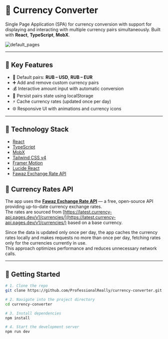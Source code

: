 # 💱 Currency Converter

Single Page Application (SPA) for currency conversion with support for displaying and interacting with multiple currency
pairs simultaneously. Built with **React**, **TypeScript**, **MobX**.

![default_pages](https://github.com/user-attachments/assets/cb7529b8-fbc2-4e73-95f0-afd35b5e0298)


---

## 📌 Key Features

- 🔁 Default pairs: **RUB – USD**, **RUB – EUR**
- ➕ Add and remove custom currency pairs
- 💰 Interactive amount input with automatic conversion
- 🧠 Persist pairs state using localStorage
- ⚡ Cache currency rates (updated once per day)
- 🌐 Responsive UI with animations and currency icons

---

## 🧪 Technology Stack

- [React](https://react.dev/)
- [TypeScript](https://www.typescriptlang.org/)
- [MobX](https://mobx.js.org/README.html)
- [Tailwind CSS v4](https://tailwindcss.com/)
- [Framer Motion](https://www.framer.com/motion/)
- [Lucide React](https://lucide.dev/)
- [Fawaz Exchange Rate API](https://github.com/fawazahmed0/exchange-api)

## 🔗 Currency Rates API

The app uses the **[Fawaz Exchange Rate API](https://github.com/fawazahmed0/exchange-api)** — a free, open-source API
providing up-to-date currency exchange rates.  
The rates are sourced
from [https://latest.currency-api.pages.dev/v1/currencies/](https://latest.currency-api.pages.dev/v1/currencies/) based
on a base currency.

Since the data is updated only once per day, the app caches the currency rates locally and makes requests no more than
once per day, fetching rates only for the currencies currently in use.  
This approach optimizes performance and reduces unnecessary network calls.

---

## 🚀 Getting Started

```bash
# 1. Clone the repo
git clone https://github.com/ProfessionalReally/currency-converter.git

# 2. Navigate into the project directory
cd currency-converter

# 3. Install dependencies
npm install

# 4. Start the development server
npm run dev
